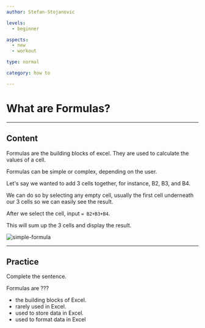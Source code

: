 ```yaml
---
author: Stefan-Stojanovic

levels:
  - beginner

aspects:
  - new
  - workout

type: normal

category: how to

---
```


# What are Formulas?

---
## Content

Formulas are the building blocks of excel. They are used to calculate the values of a cell.

Formulas can be simple or complex, depending on the user.

Let's say we wanted to add 3 cells together, for instance, B2, B3, and B4.

We can do so by selecting any empty cell, usually the first cell underneath our 3 cells so we can easily see the result.

After we select the cell, input `= B2+B3+B4`.

This will sum up the 3 cells and display the result.

![simple-formula](https://img.enkipro.com/488abdd009ea6634bbd73d15f059e786.png)

---

## Practice

Complete the sentence.

Formulas are ???

* the building blocks of Excel.
* rarely used in Excel.
* used to store data in Excel.
* used to format data in Excel
